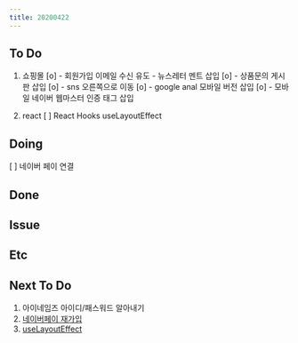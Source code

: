 ```yaml
---
title: 20200422
---
```


## To Do

1. 쇼핑몰
   [o] - 회원가입 이메일 수신 유도 - 뉴스레터 멘트 삽입
   [o] - 상품문의 게시판 삽입
   [o] - sns 오른쪽으로 이동
   [o] - google anal 모바일 버전 삽입
   [o] - 모바일 네이버 웹마스터 인증 태그 삽입

2. react
   [ ] React Hooks useLayoutEffect

## Doing

[ ] 네이버 페이 연결

## Done

## Issue

## Etc

## Next To Do

1. 아이네임즈 아이디/패스워드 알아내기
2. [네이버페이 재가입](https://admin.pay.naver.com/home)
3. [useLayoutEffect](https://www.youtube.com/watch?v=ommC6fS1SZg&list=PLN3n1USn4xlmyw3ebYuZmGp60mcENitdM&index=4)
